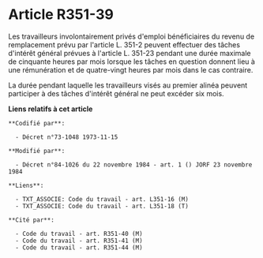 # Article R351-39

Les travailleurs involontairement privés d'emploi bénéficiaires du revenu de remplacement prévu par l'article L. 351-2
peuvent effectuer des tâches d'intérêt général prévues à l'article L. 351-23 pendant une durée maximale de cinquante heures
par mois lorsque les tâches en question donnent lieu à une rémunération et de quatre-vingt heures par mois dans le cas
contraire.

La durée pendant laquelle les travailleurs visés au premier alinéa peuvent participer à des tâches d'intérêt général ne peut
excéder six mois.

**Liens relatifs à cet article**

	**Codifié par**:

	  - Décret n°73-1048 1973-11-15

	**Modifié par**:

	  - Décret n°84-1026 du 22 novembre 1984 - art. 1 () JORF 23 novembre 1984

	**Liens**:

	  - TXT_ASSOCIE: Code du travail - art. L351-16 (M)
	  - TXT_ASSOCIE: Code du travail - art. L351-18 (T)

	**Cité par**:

	  - Code du travail - art. R351-40 (M)
	  - Code du travail - art. R351-41 (M)
	  - Code du travail - art. R351-44 (M)
